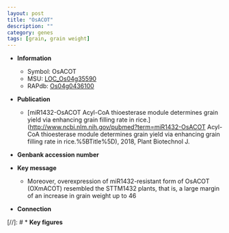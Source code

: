 ```yaml
---
layout: post
title: "OsACOT"
description: ""
category: genes
tags: [grain, grain weight]
---
```


* **Information**  
    + Symbol: OsACOT  
    + MSU: [LOC_Os04g35590](http://rice.uga.edu/cgi-bin/ORF_infopage.cgi?orf=LOC_Os04g35590)  
    + RAPdb: [Os04g0436100](http://rapdb.dna.affrc.go.jp/viewer/gbrowse_details/irgsp1?name=Os04g0436100)  

* **Publication**  
    + [miR1432-OsACOT Acyl-CoA thioesterase module determines grain yield via enhancing grain filling rate in rice.](http://www.ncbi.nlm.nih.gov/pubmed?term=miR1432-OsACOT Acyl-CoA thioesterase module determines grain yield via enhancing grain filling rate in rice.%5BTitle%5D), 2018, Plant Biotechnol J.

* **Genbank accession number**  

* **Key message**  
    + Moreover, overexpression of miR1432-resistant form of OsACOT (OXmACOT) resembled the STTM1432 plants, that is, a large margin of an increase in grain weight up to 46

* **Connection**  

[//]: # * **Key figures**  


